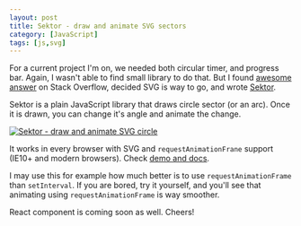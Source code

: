 ```yaml
---
layout: post
title: Sektor - draw and animate SVG sectors
category: [JavaScript]
tags: [js,svg]
---
```


For a current project I'm on, we needed both circular timer, and progress bar.
Again, I wasn't able to find small library to do that. But I found
[awesome answer](http://stackoverflow.com/questions/21205652/how-to-draw-a-circle-sector-in-css/21206274#21206274)
on Stack Overflow, decided SVG is way to go, and wrote [Sektor](https://stanko.github.io/sektor/).

Sektor is a plain JavaScript library that draws circle sector (or an arc).
Once it is drawn, you can change it's angle and animate the change.

<a href="https://stanko.github.io/sektor/">
  <img alt="Sektor - draw and animate SVG circle" src="https://stanko.github.io/sektor/img/sektor.png">
</a>

It works in every browser with SVG and `requestAnimationFrane` support (IE10+ and modern browsers).
Check [demo and docs](https://stanko.github.io/sektor/).

I may use this for example how much better is to use `requestAnimationFrame` than `setInterval`.
If you are bored, try it yourself, and you'll see that animating using `requestAnimationFrame` is way smoother.

React component is coming soon as well. Cheers!
